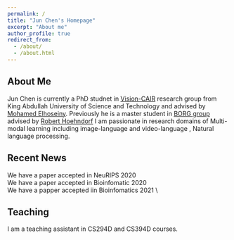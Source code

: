 ```yaml
---
permalink: /
title: "Jun Chen's Homepage"
excerpt: "About me"
author_profile: true
redirect_from: 
  - /about/
  - /about.html
---
```


## About Me
Jun Chen is currently a PhD studnet in [Vision-CAIR](https://cemse.kaust.edu.sa/vision-cair) research group from King Abdullah 
University of Science and Technology and advised by [Mohamed Elhoseiny](http://www.mohamed-elhoseiny.com/). Previously he is a master student in [BORG group](https://cemse.kaust.edu.sa/borg) advised by [Robert Hoehndorf](https://leechuck.de/) I am passionate in research domains of Multi-modal learning including image-language and video-language 
, Natural language processing. 


## Recent News
We have a paper accepted in NeuRIPS 2020 \
We have a paper accepted in Bioinfomatic 2020 \
We have a papper accepted iin Bioinfomatics 2021 \


## Teaching
I am a teaching assistant in CS294D and CS394D courses. 
